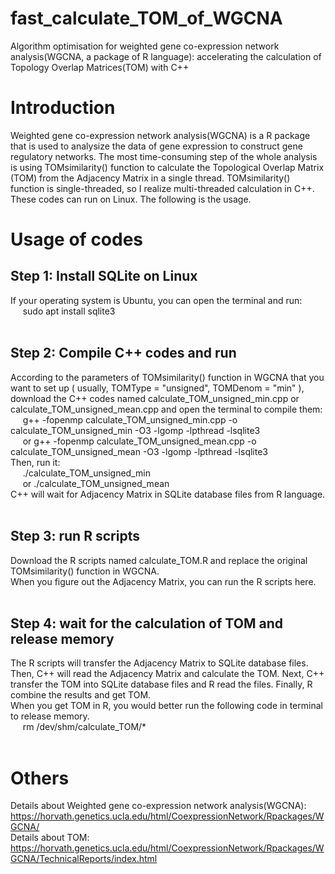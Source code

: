 # fast_calculate_TOM_of_WGCNA
Algorithm optimisation for weighted gene co-expression network analysis(WGCNA, a package of R language): accelerating the calculation of Topology Overlap Matrices(TOM) with C++

<h1>Introduction</h1>

Weighted gene co-expression network analysis(WGCNA) is a R package that is used to analysize the data of gene expression to construct gene regulatory networks. The most time-consuming step of the whole analysis is using TOMsimilarity() function to calculate the Topological Overlap Matrix (TOM) from the Adjacency Matrix in a single thread. TOMsimilarity() function is single-threaded, so I realize multi-threaded calculation in C++. These codes can run on Linux. The following is the usage.

<h1>Usage of codes</h1>

<h2>Step 1: Install SQLite on Linux</h2>
If your operating system is Ubuntu, you can open the terminal and run:   <br/>
  &nbsp;&nbsp;&nbsp;&nbsp; sudo apt install sqlite3  <br/><br/>

<h2>Step 2: Compile C++ codes and run</h2>
According to the parameters of TOMsimilarity() function in WGCNA that you want to set up ( usually, TOMType = "unsigned", TOMDenom = "min" ), download the C++ codes named calculate_TOM_unsigned_min.cpp or calculate_TOM_unsigned_mean.cpp and open the terminal to compile them:  <br/>
  &nbsp;&nbsp;&nbsp;&nbsp; g++ -fopenmp calculate_TOM_unsigned_min.cpp -o calculate_TOM_unsigned_min -O3 -lgomp -lpthread -lsqlite3  <br/>
  &nbsp;&nbsp;&nbsp;&nbsp; or g++ -fopenmp calculate_TOM_unsigned_mean.cpp -o calculate_TOM_unsigned_mean -O3 -lgomp -lpthread -lsqlite3  <br/>
Then, run it:   <br/>
  &nbsp;&nbsp;&nbsp;&nbsp; ./calculate_TOM_unsigned_min   <br/>
  &nbsp;&nbsp;&nbsp;&nbsp; or ./calculate_TOM_unsigned_mean   <br/>
C++ will wait for Adjacency Matrix in SQLite database files from R language.   <br/><br/>

<h2>Step 3: run R scripts</h2>
Download the R scripts named calculate_TOM.R and replace the original TOMsimilarity() function in WGCNA.   <br/>
When you figure out the Adjacency Matrix, you can run the R scripts here.    <br/><br/>

<h2>Step 4: wait for the calculation of TOM and release memory</h2>
The R scripts will transfer the Adjacency Matrix to SQLite database files. Then, C++ will read the Adjacency Matrix and calculate the TOM. Next, C++ transfer the TOM into SQLite database files and R read the files. Finally, R combine the results and get TOM.   <br/>
When you get TOM in R, you would better run the following code in terminal to release memory.    <br/>
  &nbsp;&nbsp;&nbsp;&nbsp; rm /dev/shm/calculate_TOM/*   <br/><br/>

<h1>Others</h1>

Details about Weighted gene co-expression network analysis(WGCNA): https://horvath.genetics.ucla.edu/html/CoexpressionNetwork/Rpackages/WGCNA/   <br/>
Details about TOM: https://horvath.genetics.ucla.edu/html/CoexpressionNetwork/Rpackages/WGCNA/TechnicalReports/index.html
